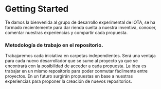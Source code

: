 # Getting Started

Te damos la bienvenida al grupo de desarrollo experimental de IOTA, se ha formado recientemente para dar rienda suelta a nuestra inventiva, conocer, comentar nuestras experiencias y compartir cada propuesta.

### Metodología de trabajo en el repositorio.

Trabajaremos cada iniciativa en carpetas independientes.
Será una ventaja para cada nuevo desarrollador que se sume al proyecto ya que se encontrará con la posibilidad
de acceder a cada propuesta. La idea es trabajar en un mismo repositorio para poder conmutar fácilmente entre proyectos.
En un futuro surgirán propuestas en base a nuestras experiencias para proponer la creación de nuevos repositorios.
